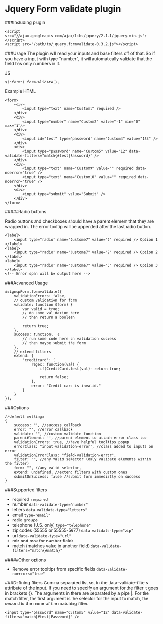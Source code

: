 Jquery Form validate plugin
============

###Including plugin

```
<script src="//ajax.googleapis.com/ajax/libs/jquery/2.1.1/jquery.min.js"></script>
<script src="/path/to/jquery.formvalidate-0.3.2.js"></script>
```

###Usage
The plugin will read your inputs and base filters off of that. So if you have a input with type "number", it will automatically validate that the field has only numbers in it.

JS
```
$("form").formvalidate();
```

Example HTML
```
<form>
    <div>
        <input type="text" name="Custom1" required />
    </div>
    <div>
        <input type="number" name="Custom2" value="-1" min="0"  max="1"/>
    </div>
    <div>
        <input id="test" type="password" name="Custom4" value="123" />
    </div>
    <div>
        <input type="password" name="Custom5" value="12" data-validate-filters="match{#test|Password}" />
    </div>
    <div>
        <input type="text" name="Custom9" value="" required data-noerror="true" />
        <input type="text" name="Custom10" value="" required data-noerror="true" />
    </div>
    <div>
        <input type="submit" value="Submit" />
    </div>
</form>
```

#####Radio buttons

Radio buttons and checkboxes should have a parent element that they are wrapped in. The error tooltip will be appended after the last radio button.
```
<label>
    <input type="radio" name="Custome7" value="1" required /> Option 1
</label>
<label>
    <input type="radio" name="Custome7" value="2" required /> Option 2
</label>
<label>
    <input type="radio" name="Custome7" value="3" required /> Option 3
</label>
<!-- Error span will be output here -->
```

###Advanced Usage
```
$signupForm.formvalidate({
    validationErrors: false,
    // custom validation for form
    validate: function($form) {
        var valid = true;
        // do some validation here
        // then return a boolean

        return true;
    },
    success: function() {
        // run some code here on validation success
        // then maybe submit the form
    },
    // extend filters
    extend: {
        'creditcard': {
            regex: function(val) {
                if(CreditCard.test(val)) return true;

                return false;
            },
            error: "Credit card is invalid."
        }
    }
});
```

###Options
```
//default settings
{
    success: "", //success callback
    error: "", //error callback
    validate: "", //custom validate function
    parentElement: "", //parent element to attach error class too
    validationErrors: true, //have helpful tooltips popup
    errorClass: "input-validation-error", //class added to inputs on error
    validationErrorClass: "field-validation-error",
    filter: "", //any valid selector (only validate elements within the filter)
    form: "", //any valid selector,
    extend: undefined, //extend filters with custom ones
    submitOnSuccess: false //submit form immedietly on success
}
```

###Supported filters
- required `required`
- number `data-validate-type="number"`
- letters `data-validate-type="letters"`
- email `type="email"`
- radio groups
- telephone (U.S. only) `type="telephone"`
- zip codes (55555 or 55555-5677) `data-validate-type="zip"`
- url `data-validate-type="url"`
- min and max for number fields
- match (matches value in another field) `data-validate-filters="match{#match}"`

#####Other options

- Remove error tooltips from specific fields `data-validate-noerrors="true"`

###Defining filters
Comma separated list set in the data-validate-filters attribute of the input. If you need to specify an argument for the filter it goes in brackets {}. The arguments in there are separated by a pipe |. For the match filter, the first argument is the selector for the input to match, the second is the name of the matching filter.

```
<input type="password" name="Custom5" value="12" data-validate-filters="match{#test|Password}" />
```

